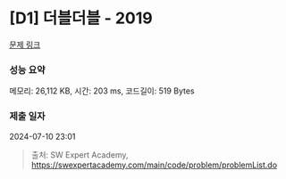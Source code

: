 # [D1] 더블더블 - 2019 

[문제 링크](https://swexpertacademy.com/main/code/problem/problemDetail.do?contestProbId=AV5QDEX6AqwDFAUq) 

### 성능 요약

메모리: 26,112 KB, 시간: 203 ms, 코드길이: 519 Bytes

### 제출 일자

2024-07-10 23:01



> 출처: SW Expert Academy, https://swexpertacademy.com/main/code/problem/problemList.do